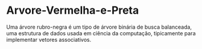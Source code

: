 # Arvore-Vermelha-e-Preta
Uma árvore rubro-negra é um tipo de árvore binária de busca balanceada, uma estrutura de dados usada em ciência da computação, tipicamente para implementar vetores associativos. 
